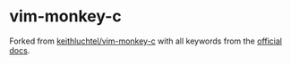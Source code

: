 # vim-monkey-c

Forked from [keithluchtel/vim-monkey-c](https://github.com/keithluchtel/vim-monkey-c) with all keywords from the [official docs](https://developer.garmin.com/connect-iq/reference-guides/monkey-c-reference/#keywords).
